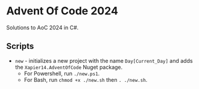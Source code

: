 # Advent Of Code 2024

Solutions to AoC 2024 in C#.

## Scripts

- `new` - initializes a new project with the name `Day[Current_Day]` and adds the `Xapier14.AdventOfCode` Nuget package.
  - For Powershell, run `./new.ps1`.
  - For Bash, run `chmod +x ./new.sh` then `. ./new.sh`.
